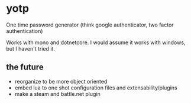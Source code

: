 # yotp
One time password generator (think google authenticator, two factor authentication)

Works with mono and dotnetcore. I would assume it works with windows, but I haven't tried it.

## the future
* reorganize to be more object oriented
* embed lua to one shot configuration files and extensability/plugins
* make a steam and battle.net plugin
